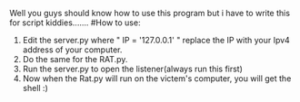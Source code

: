 Well you guys should know how to use this program but i have to write this for script kiddies.......
#How to use:

1. Edit the server.py where " IP = '127.0.0.1' " replace the IP with your Ipv4 address of your computer.
2. Do the same for the RAT.py. 
3. Run the server.py to open the listener(always run this first)
4. Now when the Rat.py will run on the victem's computer, you will get the shell :) 
